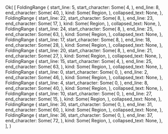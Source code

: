 Ok(
    [
        FoldingRange {
            start_line: 5,
            start_character: Some(
                4,
            ),
            end_line: 8,
            end_character: Some(
                40,
            ),
            kind: Some(
                Region,
            ),
            collapsed_text: None,
        },
        FoldingRange {
            start_line: 22,
            start_character: Some(
                8,
            ),
            end_line: 23,
            end_character: Some(
                17,
            ),
            kind: Some(
                Region,
            ),
            collapsed_text: None,
        },
        FoldingRange {
            start_line: 24,
            start_character: Some(
                8,
            ),
            end_line: 25,
            end_character: Some(
                63,
            ),
            kind: Some(
                Region,
            ),
            collapsed_text: None,
        },
        FoldingRange {
            start_line: 17,
            start_character: Some(
                8,
            ),
            end_line: 18,
            end_character: Some(
                28,
            ),
            kind: Some(
                Region,
            ),
            collapsed_text: None,
        },
        FoldingRange {
            start_line: 20,
            start_character: Some(
                8,
            ),
            end_line: 21,
            end_character: Some(
                27,
            ),
            kind: Some(
                Region,
            ),
            collapsed_text: None,
        },
        FoldingRange {
            start_line: 15,
            start_character: Some(
                4,
            ),
            end_line: 25,
            end_character: Some(
                63,
            ),
            kind: Some(
                Region,
            ),
            collapsed_text: None,
        },
        FoldingRange {
            start_line: 0,
            start_character: Some(
                0,
            ),
            end_line: 2,
            end_character: Some(
                46,
            ),
            kind: Some(
                Region,
            ),
            collapsed_text: None,
        },
        FoldingRange {
            start_line: 4,
            start_character: Some(
                0,
            ),
            end_line: 8,
            end_character: Some(
                40,
            ),
            kind: Some(
                Region,
            ),
            collapsed_text: None,
        },
        FoldingRange {
            start_line: 10,
            start_character: Some(
                0,
            ),
            end_line: 27,
            end_character: Some(
                15,
            ),
            kind: Some(
                Region,
            ),
            collapsed_text: None,
        },
        FoldingRange {
            start_line: 30,
            start_character: Some(
                0,
            ),
            end_line: 31,
            end_character: Some(
                60,
            ),
            kind: Some(
                Region,
            ),
            collapsed_text: None,
        },
        FoldingRange {
            start_line: 36,
            start_character: Some(
                0,
            ),
            end_line: 37,
            end_character: Some(
                72,
            ),
            kind: Some(
                Region,
            ),
            collapsed_text: None,
        },
    ],
)